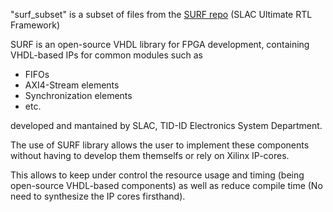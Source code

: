 "surf_subset" is a subset of files from the [SURF repo](https://github.com/slaclab/surf) (SLAC Ultimate RTL Framework)

SURF is an open-source VHDL library for FPGA development, containing VHDL-based IPs for common modules such as
* FIFOs
* AXI4-Stream elements
* Synchronization elements
* etc.

developed and mantained by SLAC, TID-ID Electronics System Department.

The use of SURF library allows the user to implement these components without having to develop them themselfs or rely on Xilinx IP-cores.

This allows to keep under control the resource usage and timing (being open-source VHDL-based components) as well as reduce compile time (No need to synthesize the IP cores firsthand).
